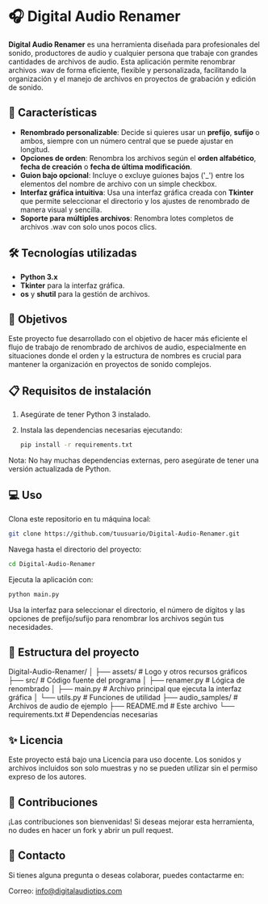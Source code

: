 # 🎧 Digital Audio Renamer

**Digital Audio Renamer** es una herramienta diseñada para profesionales del sonido, productores de audio y cualquier persona que trabaje con grandes cantidades de archivos de audio. Esta aplicación permite renombrar archivos .wav de forma eficiente, flexible y personalizada, facilitando la organización y el manejo de archivos en proyectos de grabación y edición de sonido.

## 🚀 Características

- **Renombrado personalizable**: Decide si quieres usar un **prefijo**, **sufijo** o ambos, siempre con un número central que se puede ajustar en longitud.
- **Opciones de orden**: Renombra los archivos según el **orden alfabético**, **fecha de creación** o **fecha de última modificación**.
- **Guion bajo opcional**: Incluye o excluye guiones bajos ('_') entre los elementos del nombre de archivo con un simple checkbox.
- **Interfaz gráfica intuitiva**: Usa una interfaz gráfica creada con **Tkinter** que permite seleccionar el directorio y los ajustes de renombrado de manera visual y sencilla.
- **Soporte para múltiples archivos**: Renombra lotes completos de archivos .wav con solo unos pocos clics.

## 🛠️ Tecnologías utilizadas

- **Python 3.x**
- **Tkinter** para la interfaz gráfica.
- **os** y **shutil** para la gestión de archivos.
  
## 🎯 Objetivos

Este proyecto fue desarrollado con el objetivo de hacer más eficiente el flujo de trabajo de renombrado de archivos de audio, especialmente en situaciones donde el orden y la estructura de nombres es crucial para mantener la organización en proyectos de sonido complejos.

## 📋 Requisitos de instalación

1. Asegúrate de tener Python 3 instalado.
2. Instala las dependencias necesarias ejecutando:

   ```bash
   pip install -r requirements.txt
   ```

Nota: No hay muchas dependencias externas, pero asegúrate de tener una versión actualizada de Python.

## 💻 Uso
Clona este repositorio en tu máquina local:

   ```bash
   git clone https://github.com/tuusuario/Digital-Audio-Renamer.git
   ```

Navega hasta el directorio del proyecto:

   ```bash
   cd Digital-Audio-Renamer
   ```

Ejecuta la aplicación con:
   
   ```bash
   python main.py
   ```

Usa la interfaz para seleccionar el directorio, el número de dígitos y las opciones de prefijo/sufijo para renombrar los archivos según tus necesidades.

## 📂 Estructura del proyecto

Digital-Audio-Renamer/
│
├── assets/             # Logo y otros recursos gráficos
├── src/                # Código fuente del programa
│   ├── renamer.py      # Lógica de renombrado
│   ├── main.py         # Archivo principal que ejecuta la interfaz gráfica
│   └── utils.py        # Funciones de utilidad
├── audio_samples/      # Archivos de audio de ejemplo
├── README.md           # Este archivo
└── requirements.txt    # Dependencias necesarias

## ✨ Licencia
Este proyecto está bajo una Licencia para uso docente. Los sonidos y archivos incluidos son solo muestras y no se pueden utilizar sin el permiso expreso de los autores.

## 🤝 Contribuciones
¡Las contribuciones son bienvenidas! Si deseas mejorar esta herramienta, no dudes en hacer un fork y abrir un pull request.

## 📧 Contacto
Si tienes alguna pregunta o deseas colaborar, puedes contactarme en:

Correo: info@digitalaudiotips.com

